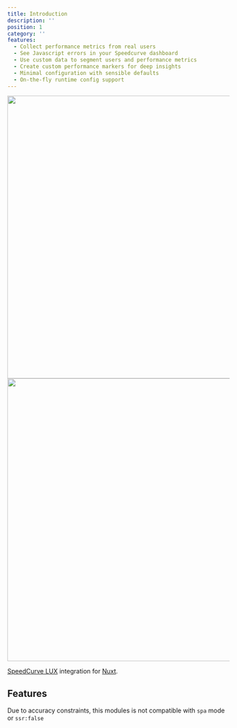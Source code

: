 ```yaml
---
title: Introduction
description: ''
position: 1
category: ''
features:
  - Collect performance metrics from real users
  - See Javascript errors in your Speedcurve dashboard
  - Use custom data to segment users and performance metrics
  - Create custom performance markers for deep insights
  - Minimal configuration with sensible defaults
  - On-the-fly runtime config support
---
```


<img src="/preview.png" class="light-img" width="1280" height="640"/>
<img src="/preview-dark.png" class="dark-img" width="1280" height="640"/>

[SpeedCurve LUX](https://speedcurve.com) integration for [Nuxt](https://nuxtjs.org).

## Features

<list :items="features"></list>

<alert type="warning">Due to accuracy constraints, this modules is not compatible with `spa` mode or `ssr:false`</alert>
